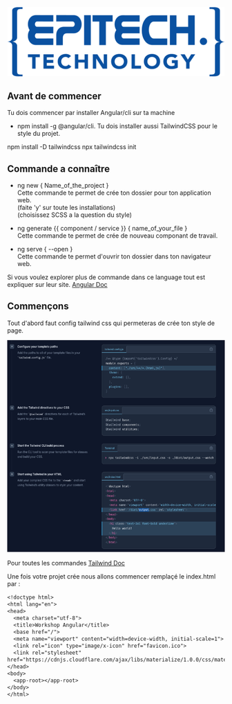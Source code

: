 <img src="asset/logo.png" class="justify-center">

## Avant de commencer
Tu dois commencer par installer Angular/cli sur ta machine
- npm install -g @angular/cli.
Tu dois installer aussi TailwindCSS pour le style du projet.

npm install -D tailwindcss
npx tailwindcss init

## Commande a connaître
- ng new { Name_of_the_project }  
Cette commande te permet de crée ton dossier pour ton application web.  
(faite 'y' sur toute les installations)   
(choisissez SCSS a la question du style)

- ng generate {{ component / service }} { name_of_your_file }   
Cette commande te permet de crée de nouveau componant de travail.

- ng serve { --open }   
Cette commande te permet d'ouvrir ton dossier dans ton navigateur web.

Si vous voulez explorer plus de commande dans ce language tout est expliquer sur leur site.
[Angular Doc](https://angular.io/cli)

## Commençons
Tout d'abord faut config tailwind css qui permeteras de crée ton style de page.

<img src="asset/tailwind.png" class="justify-center">

Pour toutes les commandes [Tailwind Doc](https://tailwindui.com/components)


Une fois votre projet crée nous allons commencer remplaçé le index.html
par :  
```
<!doctype html>
<html lang="en">
<head>
  <meta charset="utf-8">
  <title>Workshop Angular</title>
  <base href="/">
  <meta name="viewport" content="width=device-width, initial-scale=1">
  <link rel="icon" type="image/x-icon" href="favicon.ico">
  <link rel="stylesheet" href="https://cdnjs.cloudflare.com/ajax/libs/materialize/1.0.0/css/materialize.min.css">
</head>
<body>
  <app-root></app-root>
</body>
</html>
```
